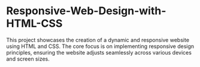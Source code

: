 # Responsive-Web-Design-with-HTML-CSS
This project showcases the creation of a dynamic and responsive website using HTML and CSS. The core focus is on implementing responsive design principles, ensuring the website adjusts seamlessly across various devices and screen sizes.
